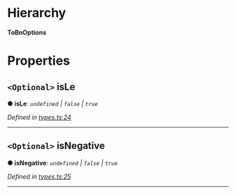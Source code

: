 

# Hierarchy

**ToBnOptions**

# Properties

<a id="isle"></a>

## `<Optional>` isLe

**● isLe**: *`undefined` \| `false` \| `true`*

*Defined in [types.ts:24](https://github.com/polkadot-js/common/blob/663b8ca/packages/util/src/types.ts#L24)*

___
<a id="isnegative"></a>

## `<Optional>` isNegative

**● isNegative**: *`undefined` \| `false` \| `true`*

*Defined in [types.ts:25](https://github.com/polkadot-js/common/blob/663b8ca/packages/util/src/types.ts#L25)*

___

